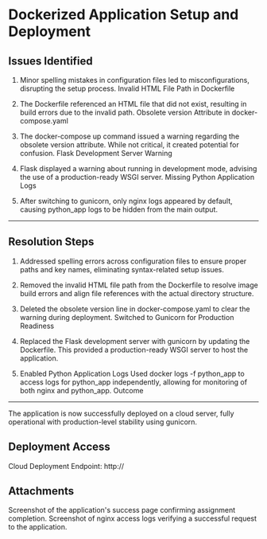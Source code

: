 # Dockerized Application Setup and Deployment
## Issues Identified

1. Minor spelling mistakes in configuration files led to misconfigurations, disrupting the setup process.
Invalid HTML File Path in Dockerfile

2. The Dockerfile referenced an HTML file that did not exist, resulting in build errors due to the invalid path.
Obsolete version Attribute in docker-compose.yaml

3. The docker-compose up command issued a warning regarding the obsolete version attribute. While not critical, it created potential for confusion.
Flask Development Server Warning

4. Flask displayed a warning about running in development mode, advising the use of a production-ready WSGI server.
Missing Python Application Logs

5. After switching to gunicorn, only nginx logs appeared by default, causing python_app logs to be hidden from the main output.
---
## Resolution Steps

1. Addressed spelling errors across configuration files to ensure proper paths and key names, eliminating syntax-related setup issues.

2. Removed the invalid HTML file path from the Dockerfile to resolve image build errors and align file references with the actual directory structure.

3. Deleted the obsolete version line in docker-compose.yaml to clear the warning during deployment.
Switched to Gunicorn for Production Readiness

4. Replaced the Flask development server with gunicorn by updating the Dockerfile.
This provided a production-ready WSGI server to host the application.

5. Enabled Python Application Logs
Used docker logs -f python_app to access logs for python_app independently, allowing for monitoring of both nginx and python_app.
Outcome
---
The application is now successfully deployed on a cloud server, fully operational with production-level stability using gunicorn.

## Deployment Access
Cloud Deployment Endpoint: http://<insert-cloud-ip-address>

## Attachments
Screenshot of the application's success page confirming assignment completion.
Screenshot of nginx access logs verifying a successful request to the application.

